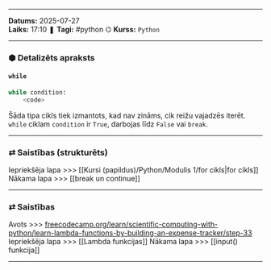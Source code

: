 ___

**Datums:** 2025-07-27   
**Laiks:** 17:10 
❚ **Tagi:** #python 
⌬ **Kurss:**  `Python`

---
### ⬢ Detalizēts apraksts
#### `while`

```python
while condition:
    <code>
```

Šāda tipa cikls tiek izmantots, kad nav zināms, cik reižu vajadzēs iterēt.
`while` ciklam `condition` ir `True`, darbojas līdz `False` vai `break`.

---
### ⇄ Saistības (strukturēts)

Iepriekšēja lapa >>> [[Kursi (papildus)/Python/Modulis 1/for cikls|for cikls]]
Nākama lapa >>> [[break un continue]]

---
### ⇄ Saistības

Avots >>> [freecodecamp.org/learn/scientific-computing-with-python/learn-lambda-functions-by-building-an-expense-tracker/step-33](https://www.freecodecamp.org/learn/scientific-computing-with-python/learn-lambda-functions-by-building-an-expense-tracker/step-33)
Iepriekšēja lapa >>> [[Lambda funkcijas]]
Nākama lapa >>> [[input() funkcija]]

___